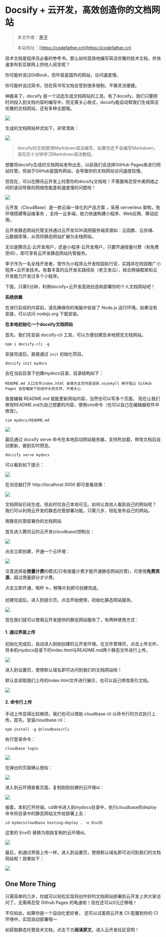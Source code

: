 # Docsify + 云开发，高效创造你的文档网站

> 本文作者：[李子](https://yuyuanweb.feishu.cn/wiki/Abldw5WkjidySxkKxU2cQdAtnah)
>
> 本站地址：[https://codefather.cn](https://codefather.cn)

技术文档是程序员必备的参考书。那么如何高效地编写简洁优雅的技术文档，并快速发布到互联网上供他人阅览呢？

你可能听说过GitBook，但毕竟是国外的网站，访问速度慢。

你可能听说过简书，但在简书写文档会受到很多限制，不够灵活便捷。

神器来了，docsify 是一个动态生成文档网站的工具。有了docsify，我们只要把时间投入到文档内容的编写中，而无需关心格式，docsify能自动帮我们生成简洁优雅的文档网站，还有多种主题哦。

![](https://pic.yupi.icu/5563/202311080943703.png)

生成的文档网站样式如下，非常清爽：

![](https://pic.yupi.icu/5563/202311080943698.png)

> docsify的文档使用Markdown语法编写，如果你还不会编写Markdown，请先花十分钟学习Markdown语法教程。

想要将docsify生成的文档网站发布出去，以前我们会选择GitHub Pages来进行网站托管。但由于GitHub是国外网站，会导致你的文档网站访问速度较慢。

但现在，可以在腾讯云开发上托管你的docsify文档啦！不需要再忍受中美网络之间的波动导致的网络性能差和速度慢的问题啦！

![](https://pic.yupi.icu/5563/202311080943558.png)

云开发（CloudBase）是一款云端一体化的产品方案 ，采用 serverless 架构，免环境搭建等运维事务 ，支持一云多端，助力快速构建小程序、Web应用、移动应用。

云开发静态网站托管支持通过云开发SDK调用服务端资源如：云函数、云存储、云数据库等，从而将静态网站扩展为全栈网站。

无论是腾讯云·云开发用户，还是小程序·云开发用户，只要开通按量付费（有免费空间），即可享有云开发静态网站托管服务。

李子作为一名全栈开发者，曾作为小程序云开发校园执行官，实践并在校园推广小程序+云开发技术。有着丰富的云开发实践经验（老王卖瓜），结合跨端框架和云开发能力开发过多个小程序。

下面，只需5分钟，利用docsify+云开发高效创造和部署你的个人文档网站吧！

**系统依赖**

在进行后续的内容前，请先确保你的电脑中安装了 Node.js 运行环境。如果没有安装，可以访问 nodejs.org 下载安装。

**在本地初始化一个docsify文档网站**

首先，我们先安装 docsify-cli 工具，可以方便创建及本地预览文档网站。

```
npm i docsify-cli -g
```

安装完成后，直接通过 `init` 初始化项目。

```
docsify init mydocs
```

会在当前目录下创建mydocs目录，目录结构如下：

```
README.md 入口文件index.html 会做为主页内容渲染.nojekyll 用于阻止 GitHub Pages 会忽略掉下划线开头的文件，不用关心
```

直接编辑 README.md 就能更新网站内容，当然也可以写多个页面。
现在让我们修改README.md为自己想要的内容，使用vim命令（也可以自己在编辑器软件中修改）。

```
vim mydocs/README.md
```

![](https://pic.yupi.icu/5563/202311080943543.png)

最后通过 docsify serve 命令在本地启动网站服务器，支持热加载，修改文档后自动更新，做到实时预览。

```
docsify serve mydocs
```

可以看到如下提示：

![](https://pic.yupi.icu/5563/202311080943545.png)

在浏览器打开 http://localhost:3000 即可查看效果：

![](https://pic.yupi.icu/5563/202311080943390.png)

文档网站已经生成，但此时仅自己本地可见。如何让其他人看到自己的网站呢？
我们可以利用云开发的静态托管部署功能，只需几步，轻松发布自己的网站。

用静态托管部署你的文档网站

首先进入腾讯云的云开发(cloudbase)控制台：

![](https://pic.yupi.icu/5563/202311080943804.png)

点击立即创建，开通一个云环境：

![](https://pic.yupi.icu/5563/202311080943809.png)

注意选择是**按量计费**的模式(只有按量计费才能开通静态网站托管)，可使用**免费资源**，超过用量部分才计费。

点击立即开通，喝杯 ☕️，稍等片刻即可创建完成。

创建完成后，进入到提示页，点击开始使用，初始化静态网站服务。

![](https://pic.yupi.icu/5563/202311080943289.png)

现在我们就可以使用云开发提供的静态网站服务了，有两种使用方式：

#### **1. 通过界面上传**

初始化完成后，自动进入刚刚创建的云开发环境。在文件管理页，点击上传文件，将本机mydocs目录下的index.html与README.md两个静态文件进行上传。

![](https://pic.yupi.icu/5563/202311080943909.png)

进入到设置页，使用默认域名即可访问到我们的文档网站啦！

默认会读取我们上传的index.html文件进行展示，也可以自己修改索引文档。

![](https://pic.yupi.icu/5563/202311080943610.png)

#### **2. 命令行上传**

手动上传显得比较麻烦，我们也可以借助 cloudbase cli 以命令行的方式执行上传。首先，安装cloudbase cli：

```
npm install -g @cloudbase/cli
```

执行登录命令：

```
cloudbase login
```



![](https://pic.yupi.icu/5563/202311080943948.png)

在弹出的页面确认授权：

![](https://pic.yupi.icu/5563/202311080943289.png)

进入到云环境查看页面，复制刚刚创建的云环境id：

![](https://pic.yupi.icu/5563/202311080943696.png)

接着，本机打开终端，cd命令进入到mydocs目录中，执行cloudbase的deploy命令将目录中的静态网站文件给部署上去：

```
cd mydocscloudbase hosting:deploy . -e EnvID
```

这里的 EnvID 替换为刚刚复制的云环境id。

![](https://pic.yupi.icu/5563/202311080943743.png)

最后，和通过界面上传一样，进入到设置页，使用默认域名即可访问到我们的文档网站啦！效果如下：

![](https://pic.yupi.icu/5563/202311080943741.png)

## **One More Thing**

只需简单的几步，你就可以轻松实现将创作好的文档网站部署到云开发上供大家访问了，无需再忍受 Github Pages 的龟速啦！现在还可以0元迁移哦！

不仅如此，如果你是一个自动化爱好者， 还可以试着把云开发 Cli 配置到你的 CI 环境中，实现自动部署哦～

如获取静态托管技术文档，点击下方**阅读原文**，进入云开发社区官网！
